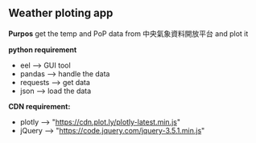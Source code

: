 ## Weather ploting app

**Purpos**
get the temp and PoP data from 中央氣象資料開放平台 and plot it

**python requirement**
* eel --> GUI tool
* pandas --> handle the data
* requests --> get data
* json --> load the data

**CDN requirement:**
* plotly --> "https://cdn.plot.ly/plotly-latest.min.js"
* jQuery --> "https://code.jquery.com/jquery-3.5.1.min.js"


